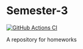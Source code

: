 # Semester-3
[![GitHub Actions CI](https://github.com/Azernem/Semester-3/actions/workflows/ci.yml/badge.svg)](https://github.com/Azernem/Semester-3/actions/workflows/ci.yml/ci.yml)

A repository for homeworks
